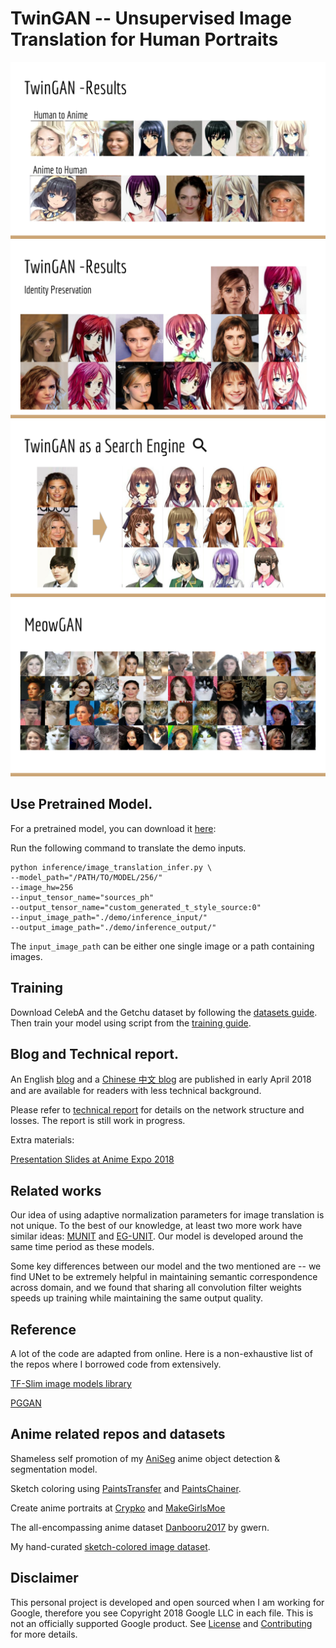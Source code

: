 # TwinGAN -- Unsupervised Image Translation for Human Portraits

![result](docs/images/AX18_TwinGAN-14.png)
![identity_preservation](docs/images/AX18_TwinGAN-15.png)
![search_engine](docs/images/AX18_TwinGAN-17.png)
![search_engine](docs/images/AX18_TwinGAN-18.png)

## Use Pretrained Model.

For a pretrained model, you can download it [here](https://drive.google.com/open?id=1dXfqAODQxB2uNhyQANtZICAjwhNMWnbl):

Run the following command to translate the demo inputs.

```
python inference/image_translation_infer.py \
--model_path="/PATH/TO/MODEL/256/"
--image_hw=256
--input_tensor_name="sources_ph"
--output_tensor_name="custom_generated_t_style_source:0"
--input_image_path="./demo/inference_input/"
--output_image_path="./demo/inference_output/"
```

The `input_image_path` can be either one single image or a path containing images.

## Training

Download CelebA and the Getchu dataset by following the [datasets guide](docs/datasets.md). Then train your model using script from the [training guide](docs/training.md).

## Blog and Technical report.

An English [blog](docs/blog/blog_EN.md) and a [Chinese 中文 blog](docs/blog/blog_CH.md) are published in early April 2018 and are available for readers with less technical background.

Please refer to [technical report](docs/tech_report/twingan.pdf) for details on the network structure and losses. The report is still work in progress.

Extra materials:

[Presentation Slides at Anime Expo 2018](https://docs.google.com/presentation/d/1PWYFDYKzwiyK4ajBHl9N7GIS_WQ-SSIjCh50YRLqgNM/edit?usp=sharing)

## Related works

Our idea of using adaptive normalization parameters for image translation is not unique. To the best of our knowledge, at least two more work have similar ideas: [MUNIT](https://arxiv.org/abs/1804.04732) and [EG-UNIT](https://arxiv.org/abs/1805.11145). Our model is developed around the same time period as these models. 

Some key differences between our model and the two mentioned are -- we find UNet to be extremely helpful in maintaining semantic correspondence across domain, and we found that sharing all convolution filter weights speeds up training while maintaining the same output quality.


## Reference

A lot of the code are adapted from online. Here is a non-exhaustive list of the repos where I borrowed code from extensively.

[TF-Slim image models library](https://github.com/tensorflow/models/tree/master/research/slim)

[PGGAN](https://github.com/tkarras/progressive_growing_of_gans/)

## Anime related repos and datasets

Shameless self promotion of my [AniSeg](https://github.com/jerryli27/AniSeg) anime object detection & segmentation model.

Sketch coloring using [PaintsTransfer](https://github.com/lllyasviel/style2paints) and [PaintsChainer](http://paintschainer.preferred.tech/).

Create anime portraits at [Crypko](https://crypko.ai/) and [MakeGirlsMoe](https://make.girls.moe/#/)

The all-encompassing anime dataset [Danbooru2017](https://www.gwern.net/Danbooru2017) by gwern.

My hand-curated [sketch-colored image dataset](https://github.com/jerryli27/pixiv_dataset).

## Disclaimer

This personal project is developed and open sourced when I am working for Google, therefore you see Copyright 2018 Google LLC in each file. This is not an officially supported Google product. See [License](LICENSE) and [Contributing](CONTRIBUTING.md) for more details.
